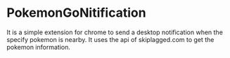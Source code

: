 # PokemonGoNitification
It is a simple extension for chrome to send a desktop notification when the specify pokemon is nearby.
It uses the api of skiplagged.com to get the pokemon information.
